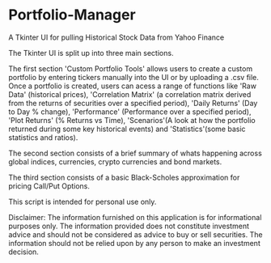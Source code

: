 # Portfolio-Manager
A Tkinter UI for pulling Historical Stock Data from Yahoo Finance


The Tkinter UI is split up into three main sections.

The first section 'Custom Portfolio Tools' allows users to create a custom portfolio by entering tickers manually into the UI or by uploading a .csv file.
Once a portfolio is created, users can acess a range of functions like 'Raw Data' (historical prices), 'Correlation Matrix' (a correlation matrix derived from the returns of securities over a specified period), 'Daily Returns' (Day to Day % change), 'Performance' (Performance over a specified period), 'Plot Returns' (% Returns vs Time), 'Scenarios'(A look at how the portfolio returned during some key historical events) and 'Statistics'(some basic statistics and ratios).

The second section consists of a brief summary of whats happening across global indices, currencies, crypto currencies and bond markets.

The third section consists of a basic Black-Scholes approximation for pricing Call/Put Options.

This script is intended for personal use only.

Disclaimer: The information furnished on this application is for informational purposes only. The information provided does not constitute investment advice and should not be considered as advice to buy or sell securities. The information should not be relied upon by any person to make an investment decision.

